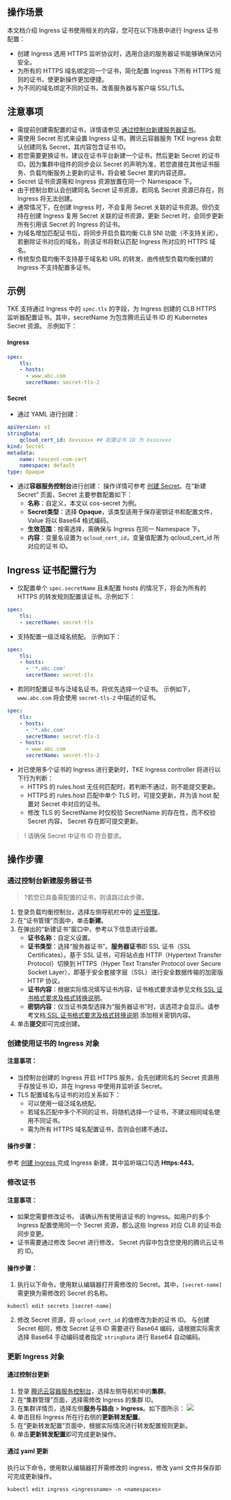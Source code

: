 ## 操作场景
本文档介绍 Ingress 证书使用相关的内容，您可在以下场景中进行 Ingress 证书配置：
- 创建 Ingress 选用 HTTPS 监听协议时，选用合适的服务器证书能够确保访问安全。
- 为所有的 HTTPS 域名绑定同一个证书，简化配置 Ingress 下所有 HTTPS 规则的证书，使更新操作更加便捷。
- 为不同的域名绑定不同的证书，改善服务器与客户端 SSL/TLS。

## 注意事项
- 需提前创建需配置的证书，详情请参见 [通过控制台新建服务器证书](#create)。
- 需使用 Secret 形式来设置 Ingress 证书。腾讯云容器服务 TKE Ingress 会默认创建同名 Secret，其内容包含证书 ID。
- 若您需要更换证书，建议在证书平台新建一个证书，然后更新 Secret 的证书 ID。因为集群中组件的同步会以 Secret 的声明为准，若您直接在其他证书服务、负载均衡服务上更新的证书，将会被 Secret 里的内容还原。
- Secret 证书资源需和 Ingress 资源放置在同一个 Namespace 下。
- 由于控制台默认会创建同名 Secret 证书资源，若同名 Secret 资源已存在，则 Ingress 将无法创建。
- 通常情况下，在创建 Ingress 时，不会复用 Secret 关联的证书资源。但仍支持在创建 Ingress 复用 Secret 关联的证书资源，更新 Secret 时，会同步更新所有引用该 Secret 的 Ingress 的证书。
- 为域名增加匹配证书后，将同步开启负载均衡 CLB SNI 功能（不支持关闭）。若删除证书对应的域名，则该证书将默认匹配 Ingress 所对应的 HTTPS 域名。
- 传统型负载均衡不支持基于域名和 URL 的转发，由传统型负载均衡创建的 Ingress 不支持配置多证书。




## 示例
TKE 支持通过 Ingress 中的 `spec.tls` 的字段，为 Ingress 创建的 CLB HTTPS 监听器配置证书。其中，secretName 为包含腾讯云证书 ID 的 Kubernetes Secret 资源。  示例如下：
#### Ingress
```yaml
spec:
    tls:
    - hosts:
      - www.abc.com
      secretName: secret-tls-2
```

#### Secret
- 通过 YAML 进行创建：
```yaml
apiVersion: v1
stringData:
    qcloud_cert_id: Xxxxxxxx ## 配置证书 ID 为 Xxxxxxxx
kind: Secret
metadata:
    name: tencent-com-cert
    namespace: default
type: Opaque
```

- 通过**容器服务控制台**进行创建：
  操作详情可参考 [创建 Secret](https://cloud.tencent.com/document/product/457/31718#.E5.88.9B.E5.BB.BA-secret)。在“新建Secret” 页面，Secret 主要参数配置如下：
    - **名称**：自定义，本文以 cos-secret 为例。
    - **Secret类型**：选择 **Opaque**，该类型适用于保存密钥证书和配置文件，Value 将以 Base64 格式编码。
    - **生效范围**：按需选择，需确保与 Ingress 在同一 Namespace 下。
    - **内容**：变量名设置为 `qcloud_cert_id`，变量值配置为 qcloud_cert_id 所对应的证书 ID。



## Ingress 证书配置行为
- 仅配置单个 `spec.secretName` 且未配置 hosts 的情况下，将会为所有的 HTTPS 的转发规则配置该证书。示例如下：
```yaml
spec:
    tls:
    - secretName: secret-tls
```
- 支持配置一级泛域名统配。  示例如下：
```yaml
spec:
    tls: 
    - hosts:
      - '*.abc.com'
      secretName: secret-tls
```
-  若同时配置证书与泛域名证书，将优先选择一个证书。  示例如下，`www.abc.com` 将会使用 `secret-tls-2` 中描述的证书。
```yaml
spec:
    tls: 
    - hosts:
      - '*.abc.com'
      secretName: secret-tls-1
    - hosts:
      - www.abc.com
      secretName: secret-tls-2
```
- 对已使用多个证书的 Ingress 进行更新时，TKE Ingress controller 将进行以下行为判断：
   - HTTPS 的 rules.host 无任何匹配时，若判断不通过，则不能提交更新。
   - HTTPS 的 rules.host 匹配中单个 TLS 时，可提交更新，并为该 host 配置对 Secret 中对应的证书。
   - 修改 TLS 的 SecretName 时仅校验 SecretName 的存在性，而不校验 Secret 内容， Secret 存在即可提交更新。
> ! 请确保 Secret 中证书 ID 符合要求。





## 操作步骤
### 通过控制台新建服务器证书[](id:create)
>?若您已具备需配置的证书，则请跳过此步骤。
>
1. 登录负载均衡控制台，选择左侧导航栏中的 [证书管理](https://console.cloud.tencent.com/clb/cert)。
2. 在“证书管理”页面中，单击**新建**。
3. 在弹出的“新建证书”窗口中，参考以下信息进行设置。
   - **证书名称**：自定义设置。
   - **证书类型**：选择“服务器证书”。**服务器证书**即 SSL 证书（SSL Certificates）。基于 SSL 证书，可将站点由 HTTP（Hypertext Transfer Protocol）切换到 HTTPS（Hyper Text Transfer Protocol over Secure Socket Layer），即基于安全套接字层（SSL）进行安全数据传输的加密版 HTTP 协议。
   - **证书内容**：根据实际情况填写证书内容，证书格式要求请参见文档[ SSL 证书格式要求及格式转换说明](https://cloud.tencent.com/document/product/214/5369)。
   - **密钥内容**：仅当证书类型选择为“服务器证书”时，该选项才会显示。请参考文档[ SSL 证书格式要求及格式转换说明](https://cloud.tencent.com/document/product/214/5369) 添加相关密钥内容。
4. 单击**提交**即可完成创建。

### 创建使用证书的 Ingress 对象

#### 注意事项：
- 当控制台创建的 Ingress 开启 HTTPS 服务，会先创建同名的 Secret 资源用于存放证书 ID，并在 Ingress 中使用并监听该 Secret。
- TLS 配置域名与证书的对应关系如下：
 	- 可以使用一级泛域名统配。
  - 若域名匹配中多个不同的证书，将随机选择一个证书，不建议相同域名使用不同证书。
  - 需为所有 HTTPS 域名配置证书，否则会创建不通过。


#### 操作步骤：
参考 [创建 Ingress ](https://cloud.tencent.com/document/product/457/31711#.E5.88.9B.E5.BB.BA-ingress) 完成 Ingress 新建，其中监听端口勾选 **Https:443**。



### 修改证书

#### 注意事项：
- 如果您需要修改证书， 请确认所有使用该证书的 Ingress。如用户的多个 Ingress 配置使用同一个 Secret 资源，那么这些 Ingress 对应 CLB 的证书会同步变更。
- 证书需要通过修改 Secret 进行修改， Secret 内容中包含您使用的腾讯云证书的 ID。

#### 操作步骤：
1. 执行以下命令，使用默认编辑器打开需修改的 Secret。其中，`[secret-name]` 需更换为需修改的 Secret 的名称。
```
kubectl edit secrets [secret-name]
```
2. 修改 Secret 资源，将 `qcloud_cert_id` 的值修改为新的证书 ID。
与创建 Secret 相同，修改 Secret 证书 ID 需要进行 Base64 编码，请根据实际需求选择 Base64 手动编码或者指定 `stringData` 进行 Base64 自动编码。

### 更新 Ingress 对象

#### 通过控制台更新
1. 登录 [腾讯云容器服务控制台](https://console.cloud.tencent.com/tke2)，选择左侧导航栏中的**集群**。
2. 在“集群管理”页面，选择需修改 Ingress 的集群 ID。
3. 在集群详情页，选择左侧**服务与路由** > **Ingress**。如下图所示：
![](https://main.qcloudimg.com/raw/69e9c55ea644144ea5848c98b9d0462a.png)
4. 单击目标 Ingress 所在行右侧的**更新转发配置**。
5. 在“更新转发配置”页面中，根据实际情况进行转发配置规则更新。
6. 单击**更新转发配置**即可完成更新操作。

#### 通过 yaml 更新
执行以下命令，使用默认编辑器打开需修改的 ingress，修改 yaml 文件并保存即可完成更新操作。
```
kubectl edit ingress <ingressname> -n <namespaces>
```


